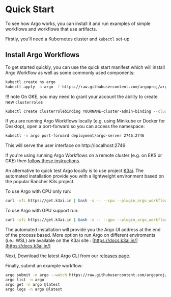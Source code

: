 # Quick Start

To see how Argo works, you can install it and run examples of simple workflows and workflows that use artifacts.

Firstly, you'll need a Kubernetes cluster and `kubectl` set-up

## Install Argo Workflows

To get started quickly, you can use the quick start manifest which will install Argo Workflow as well as some commonly used components:

```sh
kubectl create ns argo
kubectl apply -n argo -f https://raw.githubusercontent.com/argoproj/argo/stable/manifests/quick-start-postgres.yaml
```

!!! note
    On GKE, you may need to grant your account the ability to create new `clusterrole`s

```sh
kubectl create clusterrolebinding YOURNAME-cluster-admin-binding --clusterrole=cluster-admin --user=YOUREMAIL@gmail.com
```

If you are running Argo Workflows locally (e.g. using Minikube or Docker for Desktop), open a port-forward so you can access the namespace:

```sh
kubectl -n argo port-forward deployment/argo-server 2746:2746
```

This will serve the user interface on http://localhost:2746

If you're using running Argo Workflows on a remote cluster (e.g. on EKS or GKE) then [follow these instructions](argo-server.md#access-the-argo-workflows-ui). 

An alternative to quick test Argo locally is to use project [K3ai](https://docs.k3ai.in/). The automated installation provide you with a lightweight environment
based on the popular Rancher K3s project.

To use Argo with CPU only run:

```sh
curl -sfL https://get.k3ai.in | bash -s -- --cpu --plugin_argo_workflow
```

To use Argo with GPU support run:

```sh
curl -sfL https://get.k3ai.in | bash -s -- --gpu --plugin_argo_workflow
```

The automated installation will provide you the Argo UI address at the end of the process based. More option to run Argo on different enviroments (i.e.: WSL) are available
on the K3ai site : [https://docs.k3ai.in/](https://docs.k3ai.in/)

Next, Download the latest Argo CLI from our [releases page](https://github.com/argoproj/argo/releases).

Finally, submit an example workflow:  

```sh
argo submit -n argo --watch https://raw.githubusercontent.com/argoproj/argo/master/examples/hello-world.yaml
argo list -n argo
argo get -n argo @latest
argo logs -n argo @latest
```
